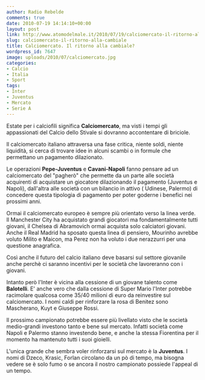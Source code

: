 ```yaml
---
author: Radio Rebelde
comments: true
date: 2010-07-19 14:14:10+00:00
layout: post
link: http://www.atomodelmale.it/2010/07/19/calciomercato-il-ritorno-alla-cambiale/
slug: calciomercato-il-ritorno-alla-cambiale
title: Calciomercato. Il ritorno alla cambiale?
wordpress_id: 7647
image: uploads/2010/07/calciomercato.jpg
categories:
- Calcio
- Italia
- Sport
tags:
- Inter
- Juventus
- Mercato
- Serie A
---
```


Estate per i calciofili significa **Calciomercato**, ma visti i tempi gli appassionati del Calcio dello Stivale si dovranno accontentare di briciole.

Il calciomercato italiano attraversa una fase critica, niente soldi, niente liquidità, si cerca di trovare idee in alcuni scambi o in formule che permettano un pagamento dilazionato.

Le operazioni **Pepe-Juventus** e **Cavani-Napoli** fanno pensare ad un calciomercato del "pagherò" che permette da un parte alle società acquirenti di acquistare un giocatore dilazionando il pagamento (Juventus e Napoli), dall'altra alle società con un bilancio in attivo ( Udinese, Palermo)  di concedere questa tipologia di pagamento per poter goderne i benefici nei prossimi anni.

Ormai il calciomercato europeo è sempre più orientato verso la linea verde. Il Manchester City ha acquistato grandi giocatori ma fondamentalmente tutti giovani, il Chelsea di Abramovich ormai acquista solo calciatori giovani. Anche il Real Madrid ha sposato questa linea di pensiero, Mourinho avrebbe voluto Milito e Maicon, ma Perez non ha voluto i due nerazzurri per una questione anagrafica.

Così anche il futuro del calcio italiano deve basarsi sul settore giovanile  anche perchè ci saranno incentivi per le società che lavoreranno con i giovani.

Intanto però l'Inter è vicina alla cessione di un giovane talento come **Balotelli**. E' anche vero che dalla cessione di Super Mario l'Inter potrebbe racimolare qualcosa come 35/40 milioni di euro da reinvestire sul calciomercato. I nomi caldi per rinforzare la rosa di Benitez sono Mascherano, Kuyt e Giuseppe Rossi.

Il prossimo campionato potrebbe essere più livellato visto che le società medio-grandi investono tanto e bene sul mercato. Infatti società come Napoli e Palermo stanno investendo bene, e anche la stessa Fiorentina per il momento ha mantenuto tutti i suoi gioielli.

L'unica grande che sembra voler rinforzarsi sul mercato è la **Juventus**. I nomi di Dzeco, Krasic, Forlan circolano da un pò di tempo, ma bisogna vedere se è solo fumo o se ancora il nostro campionato possiede l'appeal di un tempo.

